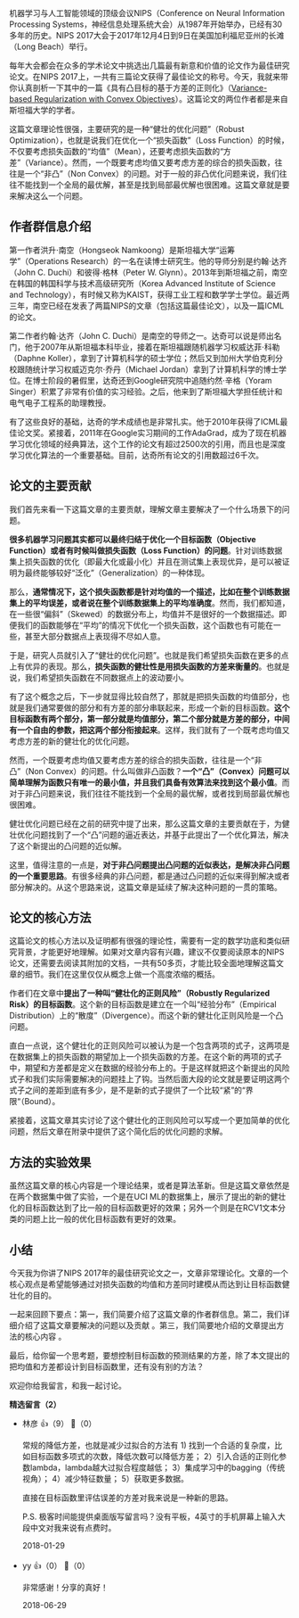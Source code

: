 机器学习与人工智能领域的顶级会议NIPS（Conference on Neural Information Processing Systems，神经信息处理系统大会）从1987年开始举办，已经有30多年的历史。NIPS 2017大会于2017年12月4日到9日在美国加利福尼亚州的长滩（Long Beach）举行。

每年大会都会在众多的学术论文中挑选出几篇最有新意和价值的论文作为最佳研究论文。在NIPS 2017上，一共有三篇论文获得了最佳论文的称号。今天，我就来带你认真剖析一下其中的一篇《具有凸目标的基于方差的正则化》（[Variance-based Regularization with Convex Objectives](https://papers.nips.cc/paper/6890-variance-based-regularization-with-convex-objectives.pdf)）。这篇论文的两位作者都是来自斯坦福大学的学者。

这篇文章理论性很强，主要研究的是一种“健壮的优化问题”（Robust Optimization），也就是说我们在优化一个“损失函数”（Loss Function）的时候，不仅要考虑损失函数的“均值”（Mean），还要考虑损失函数的“方差”（Variance）。然而，一个既要考虑均值又要考虑方差的综合的损失函数，往往是一个“非凸”（Non Convex）的问题。对于一般的非凸优化问题来说，我们往往不能找到一个全局的最优解，甚至是找到局部最优解也很困难。这篇文章就是要来解决这么一个问题。

## 作者群信息介绍

第一作者洪升⋅南空（Hongseok Namkoong）是斯坦福大学“运筹学”（Operations Research）的一名在读博士研究生。他的导师分别是约翰⋅达齐（John C. Duchi）和彼得⋅格林（Peter W. Glynn）。2013年到斯坦福之前，南空在韩国的韩国科学与技术高级研究所（Korea Advanced Institute of Science and Technology），有时候又称为KAIST，获得工业工程和数学学士学位。最近两三年，南空已经在发表了两篇NIPS的文章（包括这篇最佳论文），以及一篇ICML的论文。

第二作者约翰⋅达齐（John C. Duchi）是南空的导师之一。达奇可以说是师出名门，他于2007年从斯坦福本科毕业，接着在斯坦福跟随机器学习权威达菲⋅科勒（Daphne Koller），拿到了计算机科学的硕士学位；然后又到加州大学伯克利分校跟随统计学习权威迈克尔⋅乔丹（Michael Jordan）拿到了计算机科学的博士学位。在博士阶段的暑假里，达奇还到Google研究院中追随约然⋅辛格（Yoram Singer）积累了非常有价值的实习经验。之后，他来到了斯坦福大学担任统计和电气电子工程系的助理教授。

有了这些良好的基础，达奇的学术成绩也是非常扎实。他于2010年获得了ICML最佳论文奖。紧接着，2011年在Google实习期间的工作AdaGrad，成为了现在机器学习优化领域的经典算法，这个工作的论文有超过2500次的引用，而且也是深度学习优化算法的一个重要基础。目前，达奇所有论文的引用数超过6千次。

## 论文的主要贡献

我们首先来看一下这篇文章的主要贡献，理解文章主要解决了一个什么场景下的问题。

**很多机器学习问题其实都可以最终归结于优化一个目标函数（Objective Function）或者有时候叫做损失函数（Loss Function）的问题**。针对训练数据集上损失函数的优化（即最大化或最小化）并且在测试集上表现优异，是可以被证明为最终能够较好“泛化”（Generalization）的一种体现。

那么，**通常情况下，这个损失函数都是针对均值的一个描述，比如在整个训练数据集上的平均误差，或者说在整个训练数据集上的平均准确度**。然而，我们都知道，在一些很“偏斜”（Skewed）的数据分布上，均值并不是很好的一个数据描述。即便我们的函数能够在“平均”的情况下优化一个损失函数，这个函数也有可能在一些，甚至大部分数据点上表现得不尽如人意。

于是，研究人员就引入了“健壮的优化问题”。也就是我们希望损失函数在更多的点上有优异的表现。那么，**损失函数的健壮性是用损失函数的方差来衡量的**。也就是说，我们希望损失函数在不同数据点上的波动要小。

有了这个概念之后，下一步就显得比较自然了，那就是把损失函数的均值部分，也就是我们通常要做的部分和有方差的部分串联起来，形成一个新的目标函数。**这个目标函数有两个部分，第一部分就是均值部分，第二个部分就是方差的部分，中间有一个自由的参数，把这两个部分衔接起来**。这样，我们就有了一个既考虑均值又考虑方差的新的健壮化的优化问题。

然而，一个既要考虑均值又要考虑方差的综合的损失函数，往往是一个“非凸”（Non Convex）的问题。什么叫做非凸函数？**一个“凸”（Convex）问题可以简单理解为函数只有唯一的最小值，并且我们具备有效算法来找到这个最小值**。而对于非凸问题来说，我们往往不能找到一个全局的最优解，或者找到局部最优解也很困难。

健壮优化问题已经在之前的研究中提了出来，那么这篇文章的主要贡献在于，为健壮优化问题找到了一个“凸”问题的逼近表达，并基于此提出了一个优化算法，解决了这个新提出的凸问题的近似解。

这里，值得注意的一点是，**对于非凸问题提出凸问题的近似表达，是解决非凸问题的一个重要思路**。有很多经典的非凸问题，都是通过凸问题的近似来得到解决或者部分解决的。从这个思路来说，这篇文章是延续了解决这种问题的一贯的策略。

## 论文的核心方法

这篇论文的核心方法以及证明都有很强的理论性，需要有一定的数学功底和类似研究背景，才能更好地理解。如果对文章内容有兴趣，建议不仅要阅读原本的NIPS论文，还需要去阅读其附加的文档，一共有50多页，才能比较全面地理解这篇文章的细节。我们在这里仅仅从概念上做一个高度浓缩的概括。

作者们在文章中**提出了一种叫“健壮化的正则风险”（Robustly Regularized Risk）的目标函数**。这个新的目标函数是建立在一个叫“经验分布”（Empirical Distribution）上的“散度”（Divergence）。而这个新的健壮化正则风险是一个凸问题。

直白一点说，这个健壮化的正则风险可以被认为是一个包含两项的式子，这两项是在数据集上的损失函数的期望加上一个损失函数的方差。在这个新的两项的式子中，期望和方差都是定义在数据的经验分布上的。于是这样就把这个新提出的风险式子和我们实际需要解决的问题挂上了钩。当然后面大段的论文就是要证明这两个式子之间的差距到底有多少，是不是新的式子提供了一个比较“紧”的“界限“（Bound）。

紧接着，这篇文章其实讨论了这个健壮化的正则风险可以写成一个更加简单的优化问题，然后文章在附录中提供了这个简化后的优化问题的求解。

## 方法的实验效果

虽然这篇文章的核心内容是一个理论结果，或者是算法革新。但是这篇文章依然是在两个数据集中做了实验，一个是在UCI ML的数据集上，展示了提出的新的健壮化的目标函数达到了比一般的目标函数更好的效果；另外一个则是在RCV1文本分类的问题上比一般的优化目标函数有更好的效果。

## 小结

今天我为你讲了NIPS 2017年的最佳研究论文之一，文章非常理论化。文章的一个核心观点是希望能够通过对损失函数的均值和方差同时建模从而达到让目标函数健壮化的目的。

一起来回顾下要点：第一，我们简要介绍了这篇文章的作者群信息。第二，我们详细介绍了这篇文章要解决的问题以及贡献 。第三，我们简要地介绍的文章提出方法的核心内容 。

最后，给你留一个思考题，要想控制目标函数的预测结果的方差，除了本文提出的把均值和方差都设计到目标函数里，还有没有别的方法？

欢迎你给我留言，和我一起讨论。
<div><strong>精选留言（2）</strong></div><ul>
<li><span>林彦</span> 👍（9） 💬（0）<p>常规的降低方差，也就是减少过拟合的方法有
1) 找到一个合适的复杂度，比如目标函数多项式的次数，降低次数可以降低方差；
2）引入合适的正则化参数lambda，lambda越大过拟合程度越低；
3）集成学习中的bagging（传统视角）；
4）减少特征数量；
5）获取更多数据。

直接在目标函数里评估误差的方差对我来说是一种新的思路。

P.S. 极客时间能提供桌面版写留言吗？没有平板，4英寸的手机屏幕上输入大段中文对我来说有点费时。</p>2018-01-29</li><br/><li><span>yy</span> 👍（0） 💬（0）<p>非常感谢！分享的真好！</p>2018-06-29</li><br/>
</ul>